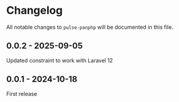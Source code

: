 # Changelog

All notable changes to `pulse-panphp` will be documented in this file.

## 0.0.2 - 2025-09-05

Updated constraint to work with Laravel 12

## 0.0.1 - 2024-10-18

First release
